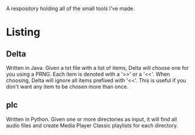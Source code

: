 A respository holding all of the small tools I've made.

Listing
=========

Delta
-------
Written in Java. Given a txt file with a list of items, Delta will choose one for you using a PRNG. Each item is denoted with a '>>' or a '<<'. When choosing, Delta will ignore all items prefixed with '<<'. This is useful if you don't want any item to be chosen more than once.


plc
-----
Written in Python. Given one or more directories as input, it will find all audio files and create Media Player Classic playlists for each directory.